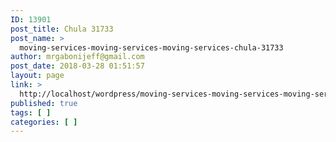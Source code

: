 ```yaml
---
ID: 13901
post_title: Chula 31733
post_name: >
  moving-services-moving-services-moving-services-chula-31733
author: mrgabonijeff@gmail.com
post_date: 2018-03-28 01:51:57
layout: page
link: >
  http://localhost/wordpress/moving-services-moving-services-moving-services-chula-31733/
published: true
tags: [ ]
categories: [ ]
---
```

